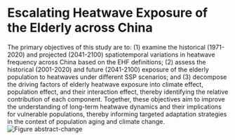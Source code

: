 # Escalating Heatwave Exposure of the Elderly across China
 The primary objectives of this study are to: 
 (1) examine the historical (1971-2020) and projected (2041-2100) spatiotemporal variations in heatwave frequency across China based on the EHF definitions; 
 (2) assess the historical (2001-2020) and future (2041-2100) exposure of the elderly population to heatwaves under different SSP scenarios; and 
 (3) decompose the driving factors of elderly heatwave exposure into climate effect, population effect, and their interaction effect, thereby identifying the relative contribution of each component.
 Together, these objectives aim to improve the understanding of long-term heatwave dynamics and their implications for vulnerable populations, thereby informing targeted adaptation strategies in the context of population aging and climate change.
![Figure abstract-change](https://github.com/user-attachments/assets/7661315d-2643-4106-8fdf-ecafd56a4637)
